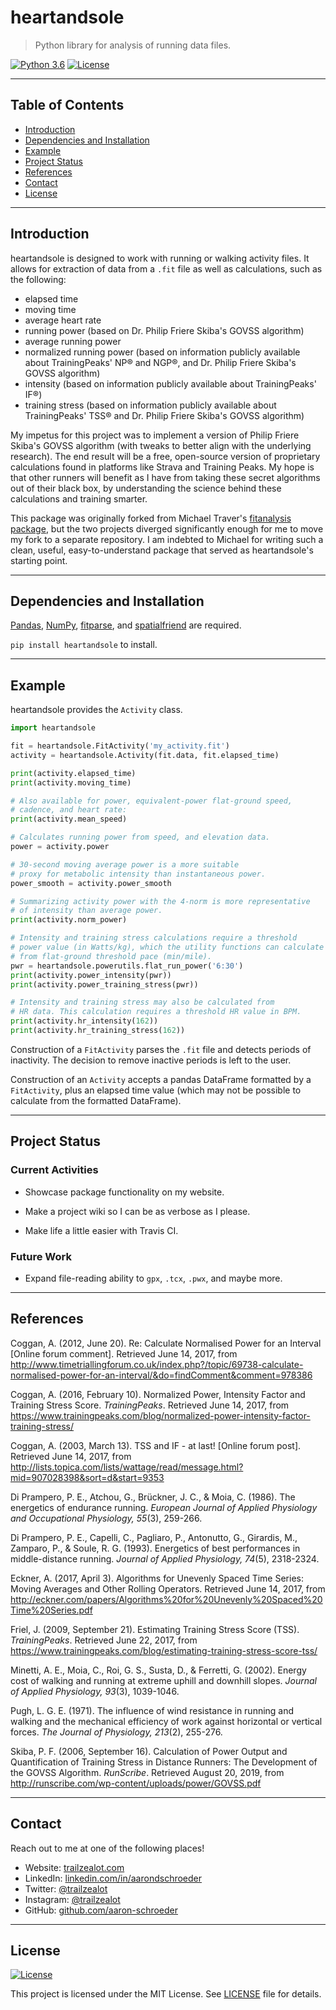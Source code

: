 # heartandsole

> Python library for analysis of running data files.

[![Python 3.6](https://img.shields.io/badge/python-3.6-blue.svg)](https://www.python.org/downloads/release/python-360/)
[![License](http://img.shields.io/:license-mit-blue.svg)](http://badges.mit-license.org)

---

## Table of Contents                                                                    
- [Introduction](#introduction)
- [Dependencies and Installation](#dependencies-and-installation)
- [Example](#example)
- [Project Status](#project-status)
- [References](#references)
- [Contact](#contact)
- [License](#license)

---

## Introduction

heartandsole is designed to work with running or walking activity files.
It allows for extraction of data from a `.fit` file as well as calculations,
such as the following:
- elapsed time
- moving time
- average heart rate
- running power (based on Dr. Philip Friere Skiba's GOVSS algorithm)
- average running power
- normalized running power (based on information publicly available about
  TrainingPeaks' NP® and NGP®, and Dr. Philip Friere Skiba's GOVSS algorithm)
- intensity (based on information publicly available about TrainingPeaks' IF®)
- training stress (based on information publicly available about
  TrainingPeaks' TSS® and Dr. Philip Friere Skiba's GOVSS algorithm)

My impetus for this project was to implement a version of Philip Friere Skiba's 
GOVSS algorithm (with tweaks to better align with the underlying research). 
The end result will be a free, open-source version of proprietary calculations
found in platforms like Strava and Training Peaks. My hope is that other runners
will benefit as I have from taking these secret algorithms out of their black box, 
by understanding the science behind these calculations and training smarter.

This package was originally forked from Michael Traver's 
[fitanalysis package](https://github.com/mtraver/python-fitanalysis), but the two
projects diverged significantly enough for me to move my fork to a separate 
repository. I am indebted to Michael for writing such a clean, useful,
easy-to-understand package that served as heartandsole's starting point.

---

## Dependencies and Installation

[Pandas](http://pandas.pydata.org/), [NumPy](http://www.numpy.org/), [fitparse](https://github.com/dtcooper/python-fitparse), and [spatialfriend](https://github.com/aaron-schroeder/spatialfriend) are required.

`pip install heartandsole` to install.

---

## Example

heartandsole provides the `Activity` class.

```python
import heartandsole

fit = heartandsole.FitActivity('my_activity.fit')
activity = heartandsole.Activity(fit.data, fit.elapsed_time)

print(activity.elapsed_time)
print(activity.moving_time)

# Also available for power, equivalent-power flat-ground speed,
# cadence, and heart rate:
print(activity.mean_speed)

# Calculates running power from speed, and elevation data.
power = activity.power

# 30-second moving average power is a more suitable
# proxy for metabolic intensity than instantaneous power.
power_smooth = activity.power_smooth

# Summarizing activity power with the 4-norm is more representative
# of intensity than average power.
print(activity.norm_power)

# Intensity and training stress calculations require a threshold 
# power value (in Watts/kg), which the utility functions can calculate
# from flat-ground threshold pace (min/mile).
pwr = heartandsole.powerutils.flat_run_power('6:30')
print(activity.power_intensity(pwr))
print(activity.power_training_stress(pwr))

# Intensity and training stress may also be calculated from
# HR data. This calculation requires a threshold HR value in BPM.
print(activity.hr_intensity(162))
print(activity.hr_training_stress(162))
```

Construction of a `FitActivity` parses the `.fit` file and detects periods of
inactivity. The decision to remove inactive periods is left to the user.

Construction of an `Activity` accepts a pandas DataFrame formatted by a
`FitActivity`, plus an elapsed time value (which may not be possible to
calculate from the formatted DataFrame).

---

## Project Status

<!--
### Complete
-->
### Current Activities

- Showcase package functionality on my website.

- Make a project wiki so I can be as verbose as I please.

- Make life a little easier with Travis CI.

### Future Work

- Expand file-reading ability to `gpx`, `.tcx`, `.pwx`, and maybe more. 

---

## References

Coggan, A. (2012, June 20). Re: Calculate Normalised Power for an Interval [Online forum comment]. Retrieved June 14, 2017, from http://www.timetriallingforum.co.uk/index.php?/topic/69738-calculate-normalised-power-for-an-interval/&do=findComment&comment=978386

Coggan, A. (2016, February 10). Normalized Power, Intensity Factor and Training Stress Score. _TrainingPeaks_. Retrieved June 14, 2017, from
https://www.trainingpeaks.com/blog/normalized-power-intensity-factor-training-stress/

Coggan, A. (2003, March 13). TSS and IF - at last! [Online forum post]. Retrieved June 14, 2017, from http://lists.topica.com/lists/wattage/read/message.html?mid=907028398&sort=d&start=9353

Di Prampero, P. E., Atchou, G., Brückner, J. C., & Moia, C. (1986). The energetics of endurance running. _European Journal of Applied Physiology and Occupational Physiology, 55_(3), 259-266.

Di Prampero, P. E., Capelli, C., Pagliaro, P., Antonutto, G., Girardis, M., Zamparo, P., & Soule, R. G. (1993). Energetics of best performances in middle-distance running. _Journal of Applied Physiology, 74_(5), 2318-2324.

Eckner, A. (2017, April 3). Algorithms for Unevenly Spaced Time Series: Moving Averages and Other Rolling Operators. Retrieved June 14, 2017, from http://eckner.com/papers/Algorithms%20for%20Unevenly%20Spaced%20Time%20Series.pdf

Friel, J. (2009, September 21). Estimating Training Stress Score (TSS). _TrainingPeaks_. Retrieved June 22, 2017, from https://www.trainingpeaks.com/blog/estimating-training-stress-score-tss/

Minetti, A. E., Moia, C., Roi, G. S., Susta, D., & Ferretti, G. (2002). Energy cost of walking and running at extreme uphill and downhill slopes. _Journal of Applied Physiology, 93_(3), 1039-1046.

Pugh, L. G. E. (1971). The influence of wind resistance in running and walking and the mechanical efficiency of work against horizontal or vertical forces. _The Journal of Physiology, 213_(2), 255-276.

Skiba, P. F. (2006, September 16). Calculation of Power Output and Quantification of Training Stress in Distance Runners: The Development of the GOVSS Algorithm. _RunScribe_. Retrieved August 20, 2019, from http://runscribe.com/wp-content/uploads/power/GOVSS.pdf

---

## Contact

Reach out to me at one of the following places!

- Website: <a href="https://trailzealot.com" target="_blank">trailzealot.com</a>
- LinkedIn: <a href="https://www.linkedin.com/in/aarondschroeder/" target="_blank">linkedin.com/in/aarondschroeder</a>
- Twitter: <a href="https://twitter.com/trailzealot" target="_blank">@trailzealot</a>
- Instagram: <a href="https://instagram.com/trailzealot" target="_blank">@trailzealot</a>
- GitHub: <a href="https://github.com/aaron-schroeder" target="_blank">github.com/aaron-schroeder</a>

---

## License

[![License](http://img.shields.io/:license-mit-blue.svg)](http://badges.mit-license.org)

This project is licensed under the MIT License. See
[LICENSE](https://github.com/aaron-schroeder/heartandsole/blob/master/LICENSE)
file for details.
